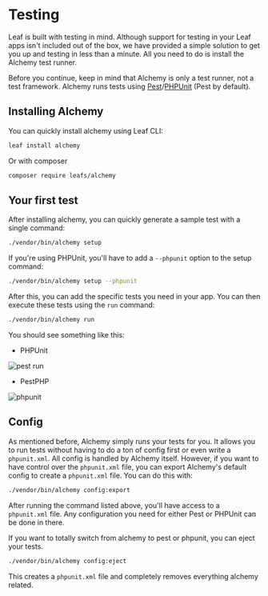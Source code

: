 # Testing

Leaf is built with testing in mind. Although support for testing in your Leaf apps isn't included out of the box, we have provided a simple solution to get you up and testing in less than a minute. All you need to do is install the Alchemy test runner.

Before you continue, keep in mind that Alchemy is only a test runner, not a test framework. Alchemy runs tests using [Pest](https://pestphp.com/)/[PHPUnit](https://phpunit.de/) (Pest by default).

## Installing Alchemy

You can quickly install alchemy using Leaf CLI:

```sh
leaf install alchemy
```

Or with composer

```sh
composer require leafs/alchemy
```

## Your first test

After installing alchemy, you can quickly generate a sample test with a single command:

```sh
./vendor/bin/alchemy setup
```

If you're using PHPUnit, you'll have to add a `--phpunit` option to the setup command:

```sh
./vendor/bin/alchemy setup --phpunit
```

After this, you can add the specific tests you need in your app. You can then execute these tests using the `run` command:

```sh
./vendor/bin/alchemy run
```

<!-- Or with the Leaf CLI:

```sh
leaf test:run
``` -->

You should see something like this:

- PHPUnit

![pest run](https://user-images.githubusercontent.com/26604242/182264487-6db016be-bee3-40d2-bb75-64d34d893e6a.png)

<!-- ## Testing with [PHPUnit](https://phpunit.de/)

PHPUnit is a programmer-oriented testing framework for PHP. By default, Alchemy assumes your tests are written with Pest, however, you can also write and run your tests with PHPUnit. If you want to go this route, instead of the above code in your `index.test.php`, you can place this:

```php
<?php

use PHPUnit\Framework\TestCase;

final class StackTest extends TestCase
{
  public function testPushAndPop(): void
  {
    $stack = [];
    $this->assertSame(0, count($stack));

    array_push($stack, 'foo');
    $this->assertSame('foo', $stack[count($stack)-1]);
    $this->assertSame(1, count($stack));

    $this->assertSame('foo', array_pop($stack));
    $this->assertSame(0, count($stack));
  }
}
```

After this, you can run your tests with Alchemy like this:

```sh
./vendor/bin/alchemy run --phpunit
```

Or with Leaf CLI

```sh
leaf test:run --phpunit
``` 

You should get something like this: -->

- PestPHP

![phpunit](https://user-images.githubusercontent.com/26604242/182213801-501067c4-d77c-4769-b18a-d83573047b84.png)

## Config

As mentioned before, Alchemy simply runs your tests for you. It allows you to run tests without having to do a ton of config first or even write a `phpunit.xml`. All config is handled by Alchemy itself. However, if you want to have control over the `phpunit.xml` file, you can export Alchemy's default config to create a `phpunit.xml` file. You can do this with:

```sh
./vendor/bin/alchemy config:export
```

<!-- Or with Leaf CLI

```sh
leaf test:configure
``` -->

After running the command listed above, you'll have access to a `phpunit.xml` file. Any configuration you need for either Pest or PHPUnit can be done in there.

If you want to totally switch from alchemy to pest or phpunit, you can eject your tests.

```sh
./vendor/bin/alchemy config:eject
```

This creates a `phpunit.xml` file and completely removes everything alchemy related.
